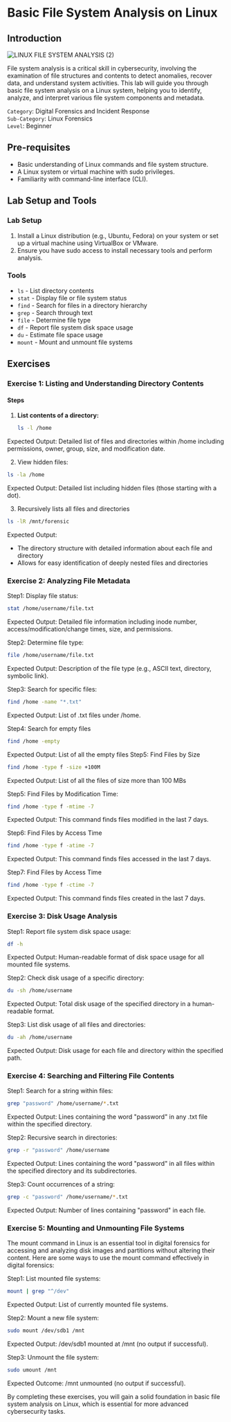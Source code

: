# Basic File System Analysis on Linux

## Introduction
![LINUX FILE SYSTEM ANALYSIS (2)](https://github.com/user-attachments/assets/cba57d46-96e3-4547-a980-b1b3386f7ecd)

File system analysis is a critical skill in cybersecurity, involving the examination of file structures and contents to detect anomalies, recover data, and understand system activities. This lab will guide you through basic file system analysis on a Linux system, helping you to identify, analyze, and interpret various file system components and metadata.   

`Category`: Digital Forensics and Incident Response   
`Sub-Category`: Linux Forensics   
`Level`: Beginner   

## Pre-requisites

- Basic understanding of Linux commands and file system structure.
- A Linux system or virtual machine with sudo privileges.
- Familiarity with command-line interface (CLI).

## Lab Setup and Tools

### Lab Setup

1. Install a Linux distribution (e.g., Ubuntu, Fedora) on your system or set up a virtual machine using VirtualBox or VMware.
2. Ensure you have sudo access to install necessary tools and perform analysis.

### Tools

- `ls` - List directory contents
- `stat` - Display file or file system status
- `find` - Search for files in a directory hierarchy
- `grep` - Search through text
- `file` - Determine file type
- `df` - Report file system disk space usage
- `du` - Estimate file space usage
- `mount` - Mount and unmount file systems

## Exercises

### Exercise 1: Listing and Understanding Directory Contents

#### Steps

1. **List contents of a directory:**
   ```bash
   ls -l /home
Expected Output: Detailed list of files and directories within /home including permissions, owner, group, size, and modification date.

2. View hidden files:

```bash
ls -la /home
```

Expected Output: Detailed list including hidden files (those starting with a dot).

3.  Recursively lists all files and directories

```bash
ls -lR /mnt/forensic
```
Expected Output:

- The directory structure with detailed information about each file and directory
- Allows for easy identification of deeply nested files and directories

### Exercise 2: Analyzing File Metadata

Step1: Display file status:

```bash
stat /home/username/file.txt
```
Expected Output: Detailed file information including inode number, access/modification/change times, size, and permissions.

Step2: Determine file type:

```bash
file /home/username/file.txt
```
Expected Output: Description of the file type (e.g., ASCII text, directory, symbolic link).

Step3: Search for specific files:

```bash
find /home -name "*.txt"
```
Expected Output: List of .txt files under /home.

Step4: Search for empty files

```bash
find /home -empty
```
Expected Output: List of all the empty files
Step5: Find Files by Size

```sh
find /home -type f -size +100M
```
Expected Output: List of all the files of size more than 100 MBs

Step5: Find Files by Modification Time:

```sh
find /home -type f -mtime -7
```
Expected Output: This command finds files modified in the last 7 days.

Step6: Find Files by Access Time

```sh
find /home -type f -atime -7

```
Expected Output: This command finds files accessed in the last 7 days.

Step7: Find Files by Access Time

```sh
find /home -type f -ctime -7

```
Expected Output: This command finds files created in the last 7 days.




### Exercise 3: Disk Usage Analysis

Step1: Report file system disk space usage:

```bash
df -h
```
Expected Output: Human-readable format of disk space usage for all mounted file systems.

Step2: Check disk usage of a specific directory:

```bash
du -sh /home/username
```
Expected Output: Total disk usage of the specified directory in a human-readable format.

Step3: List disk usage of all files and directories:

```bash
du -ah /home/username
```
Expected Output: Disk usage for each file and directory within the specified path.

### Exercise 4: Searching and Filtering File Contents

Step1: Search for a string within files:

```bash
grep "password" /home/username/*.txt
```
Expected Output: Lines containing the word "password" in any .txt file within the specified directory.

Step2: Recursive search in directories:

```bash
grep -r "password" /home/username
```
Expected Output: Lines containing the word "password" in all files within the specified directory and its subdirectories.

Step3: Count occurrences of a string:

```bash
grep -c "password" /home/username/*.txt
```
Expected Output: Number of lines containing "password" in each file.

### Exercise 5: Mounting and Unmounting File Systems
The mount command in Linux is an essential tool in digital forensics for accessing and analyzing disk images and partitions without altering their content. Here are some ways to use the mount command effectively in digital forensics:

Step1: List mounted file systems:

```bash
mount | grep "^/dev"
```
Expected Output: List of currently mounted file systems.

Step2: Mount a new file system:

```bash
sudo mount /dev/sdb1 /mnt
```
Expected Output: /dev/sdb1 mounted at /mnt (no output if successful).

Step3: Unmount the file system:

```bash
sudo umount /mnt
```
Expected Outcome: /mnt unmounted (no output if successful).

By completing these exercises, you will gain a solid foundation in basic file system analysis on Linux, which is essential for more advanced cybersecurity tasks.
